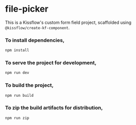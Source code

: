 # file-picker

This is a Kissflow's custom form field project, scaffolded using `@kissflow/create-kf-component`.

### To install dependencies,

```bash
npm install
```

### To serve the project for development,

```bash
npm run dev
```

### To build the project,

```bash
npm run build
```

### To zip the build artifacts for distribution,

```bash
npm run zip
```
